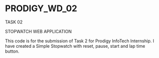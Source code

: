 # PRODIGY_WD_02

TASK 02

STOPWATCH WEB APPLICATION

This code is for the submission of Task 2 for Prodigy InfoTech Internship. I have created a Simple Stopwatch with reset, pause, start and lap time button.



